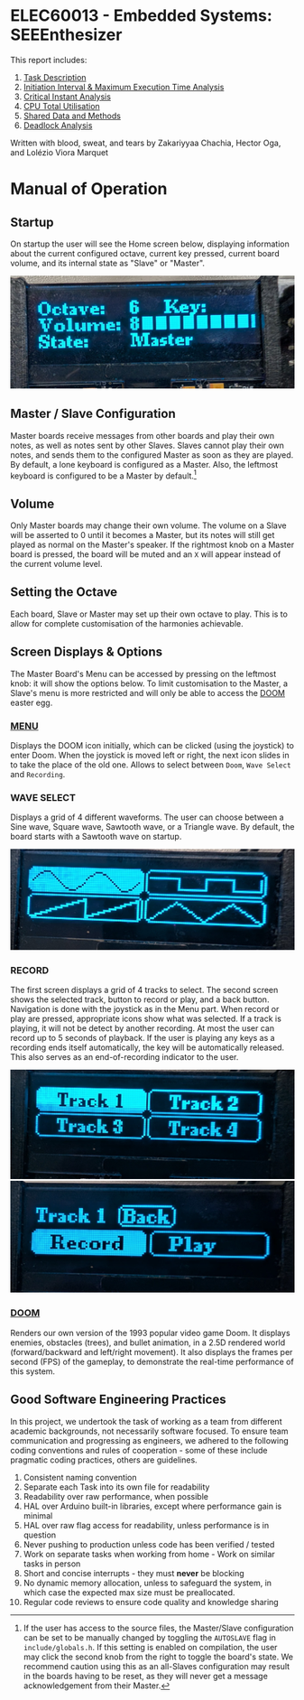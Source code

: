 # ELEC60013 - Embedded Systems: SEEEnthesizer

  This report includes:

  1. [Task Description](doc/task_description.md)
  2. [Initiation Interval & Maximum Execution Time Analysis](doc/ii_met.md)
  3. [Critical Instant Analysis](doc/cia.md)
  4. [CPU Total Utilisation](doc/cpu_util.md)
  5. [Shared Data and Methods](doc/shared_data.md)
  6. [Deadlock Analysis](doc/deadlock.md)

Written with blood, sweat, and tears by Zakariyyaa Chachia, Hector Oga, and Lolézio Viora Marquet

<!-- This is more like a guideline, it doesnt matter that there's 2 # sections it's fine -->
# Manual of Operation

## Startup

On startup the user will see the Home screen below, displaying information about the current configured octave, current key pressed, current board volume, and its internal state as "Slave" or "Master".

![Home Screen](/Images/home_display.jpg)

## Master / Slave Configuration

Master boards receive messages from other boards and play their own notes, as well as notes sent by other Slaves.
Slaves cannot play their own notes, and sends them to the configured Master as soon as they are played.
By default, a lone keyboard is configured as a Master. Also, the leftmost keyboard is configured to be a Master by default.[^1]

## Volume

Only Master boards may change their own volume. The volume on a Slave will be asserted to 0 until it becomes a Master, but its notes will still get played as normal on the Master's speaker.
If the rightmost knob on a Master board is pressed, the board will be muted and an `X` will appear instead of the current volume level.

## Setting the Octave

Each board, Slave or Master may set up their own octave to play. This is to allow for complete customisation of the harmonies achievable.

## Screen Displays & Options

The Master Board's Menu can be accessed by pressing on the leftmost knob: it will show the options below. To limit customisation to the Master, a Slave's menu is more restricted and will only be able to access the [DOOM](/doc/doom.md) easter egg.

### **[MENU](/doc/menu.md)**

Displays the DOOM icon initially, which can be clicked (using the joystick) to enter Doom. When the joystick is moved left or right, the next icon slides in to take the place of the old one. Allows to select between `Doom`, `Wave Select` and `Recording`.

### **WAVE SELECT**

Displays a grid of 4 different waveforms. The user can choose between a Sine wave, Square wave, Sawtooth wave, or a Triangle wave. By default, the board starts with a Sawtooth wave on startup.

![wave_select](/Images/wave_selection.jpg)

### **RECORD**

The first screen displays a grid of 4 tracks to select. The second screen shows the selected track, button to record or play, and a back button. Navigation is done with the joystick as in the Menu part. When record or play are pressed, appropriate icons show what was selected.
If a track is playing, it will not be detect by another recording. At most the user can record up to 5 seconds of playback. If the user is playing any keys as a recording ends itself automatically, the key will be automatically released. This also serves as an end-of-recording indicator to the user.

![track_selection](/Images/Track%20Selection.jpg)
![track_inner_screen](/Images/recording_inner_screen.jpg)

### **[DOOM](/doc/doom.md)**

Renders our own version of the 1993 popular video game Doom. It displays enemies, obstacles (trees), and bullet animation, in a 2.5D rendered world (forward/backward and left/right movement). It also displays the frames per second (FPS) of the gameplay, to demonstrate the real-time performance of this system.

## Good Software Engineering Practices

In this project, we undertook the task of working as a team from different academic backgrounds, not necessarily software focused. To ensure team communication and progressing as engineers, we adhered to the following coding conventions and rules of cooperation - some of these include pragmatic coding practices, others are guidelines.

1. Consistent naming convention
2. Separate each Task into its own file for readability
3. Readability over raw performance, when possible
4. HAL over Arduino built-in libraries, except where performance gain is minimal
5. HAL over raw flag access for readability, unless performance is in question
6. Never pushing to production unless code has been verified / tested
7. Work on separate tasks when working from home - Work on similar tasks in person
8. Short and concise interrupts - they must **never** be blocking
9. No dynamic memory allocation, unless to safeguard the system, in which case the expected max size must be preallocated.
10. Regular code reviews to ensure code quality and knowledge sharing

[^1]: If the user has access to the source files, the Master/Slave configuration can be set to be manually changed by toggling the `AUTOSLAVE` flag in `include/globals.h`. If this setting is enabled on compilation, the user may click the second knob from the right to toggle the board's state. We recommend caution using this as an all-Slaves configuration may result in the boards having to be reset, as they will never get a message acknowledgement from their Master.
